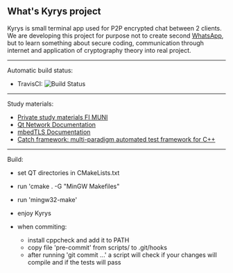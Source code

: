 What's Kyrys project
---
Kyrys is small terminal app used for P2P encrypted chat between 2 clients. We are developing this project for purpose not to create second [WhatsApp](https://www.whatsapp.com/), but to learn something about secure coding, communication through internet and application of cryptography theory into real project.

---

Automatic build status:

* TravisCI: ![Build Status](https://travis-ci.org/kn0t3k/kyrys.svg?branch=master)

---

Study materials:

* [Private study materials FI MUNI](https://is.muni.cz/auth/www/410316/68411172/)
* [Qt Network Documentation](http://doc.qt.io/qt-5/qtnetwork-programming.html)
* [mbedTLS Documentation](https://tls.mbed.org/kb)
* [Catch framework: multi-paradigm automated test framework for C++](https://github.com/philsquared/Catch)

---

Build:

* set QT directories in CMakeLists.txt
* run 'cmake . -G "MinGW Makefiles"
* run 'mingw32-make'
* enjoy Kyrys

* when commiting:
	- install cppcheck and add it to PATH
	- copy file 'pre-commit' from scripts/ to .git/hooks
	- after running 'git commit ...' a script will check if your changes will compile and if the tests will pass
